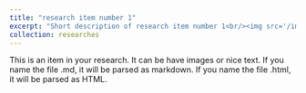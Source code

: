 ```yaml
---
title: "research item number 1"
excerpt: "Short description of research item number 1<br/><img src='/images/500x300.png'>"
collection: researches
---
```


This is an item in your research. It can be have images or nice text. If you name the file .md, it will be parsed as markdown. If you name the file .html, it will be parsed as HTML. 
